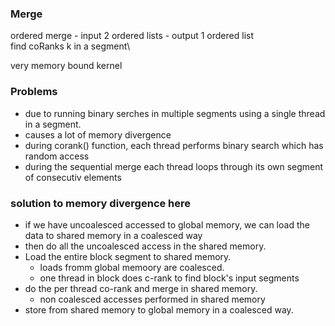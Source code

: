 ### Merge
ordered merge - input 2 ordered lists - output 1 ordered list\
find coRanks k in a segment\

very memory bound kernel

### Problems
- due to running binary serches in multiple segments using a single thread in a segment.
- causes a lot of memory divergence
- during corank() function, each thread performs binary search which has random access
- during the sequential merge each thread loops through its own segment of consecutiv elements


### solution to memory divergence here
- if we have uncoalesced accessed to global memory, we can load the data to shared memory in a coalesced way
- then do all the uncoalesced access in the shared memory.
- Load the entire block segment to shared memory.
    - loads fromm global memoory are coalesced.
    - one thread in block does c-rank to find block's input segments
- do the per thread co-rank and merge in shared memory.
    - non coalesced accesses performed in shared memory
- store from shared memory to global memory in a coalesced way.
    